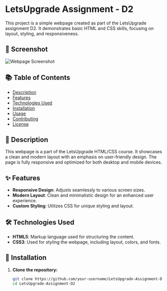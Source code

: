 # LetsUpgrade Assignment - D2

This project is a simple webpage created as part of the LetsUpgrade assignment D2. It demonstrates basic HTML and CSS skills, focusing on layout, styling, and responsiveness.

## 📸 Screenshot

![Webpage Screenshot](https://github.com/user-attachments/assets/f438fbe3-d66b-48c6-8d8c-2af3c6756860)

## 📚 Table of Contents

- [Description](#-description)
- [Features](#-features)
- [Technologies Used](#-technologies-used)
- [Installation](#-installation)
- [Usage](#-usage)
- [Contributing](#-contributing)
- [License](#-license)

## 📄 Description

This webpage is a part of the LetsUpgrade HTML/CSS course. It showcases a clean and modern layout with an emphasis on user-friendly design. The page is fully responsive and optimized for both desktop and mobile devices.

## ✨ Features

- **Responsive Design**: Adjusts seamlessly to various screen sizes.
- **Modern Layout**: Clean and minimalistic design for an enhanced user experience.
- **Custom Styling**: Utilizes CSS for unique styling and layout.

## 🛠 Technologies Used

- **HTML5**: Markup language used for structuring the content.
- **CSS3**: Used for styling the webpage, including layout, colors, and fonts.

## 🚀 Installation

1. **Clone the repository:**

   ```bash
   git clone https://github.com/your-username/LetsUpgrade-Assignment-D2
   cd LetsUpgrade-Assignment-D2
